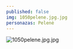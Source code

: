 ```yaml
---
published: false
img: 1050pelene.jpg.jpg
personazas: Pelenė
---
```

![1050pelene.jpg.jpg]({{site.baseurl}}/img/personazai/1050pelene.jpg.jpg)
